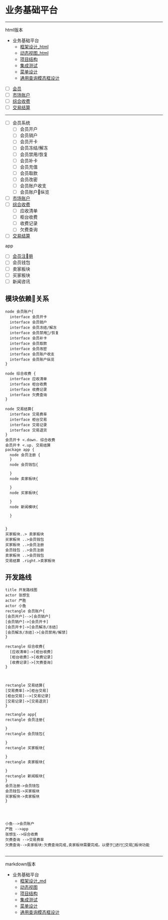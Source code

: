 # 业务基础平台

----
html版本

* 业务基础平台
  * [框架设计_html](./service_base/1.1.design.html)
  * [动态视图_html](./service_base/1.2.dynamic.html)
  * [项目结构](./service_base/1.3.project-struct.html)
  * [集成测试](./service_base/1.5.test.html)
  * [菜单设计](./service_base/1.6.menu-design.html)
  * [通用查询模态框设计](./service_base/1.7.common-search-modal.html)

* [ ]  [会员](./web/member.html)
* [ ] [市场账户](./web/市场账户.md)
* [ ] [综合收费](./web/综合收费.html)
* [ ] [交易结算](./web/交易结算.md)

----

* [ ] 会员系统
  * [ ] 会员开户
  * [ ] 会员销户
  * [ ] 会员开卡
  * [ ] 会员冻结/解冻
  * [ ] 会员禁用/恢复
  * [ ] 会员补卡
  * [ ] 会员充值
  * [ ] 会员取款
  * [ ] 会员改密
  * [ ] 会员账户收支
  * [ ] 会员账户纵览
* [ ] [市场账户](./web/市场账户.html)
* [ ] [综合收费]()
  * [ ] 应收清单
  * [ ] 柜台收费
  * [ ] 收费记录
  * [ ] 欠费查询
* [ ] [交易结算](./web/交易结算.html)

app
* [ ] [会员注册](./app/会员注册.html)
* [ ] 会员钱包
* [ ] 卖家板块
* [ ] 买家板块
* [ ] 新闻咨讯

模块依赖关系
---

```puml
node 会员账户{
  interface 会员开卡
  interface 会员销户
  interface 会员冻结/解冻
  interface 会员禁用/恢复
  interface 会员补卡
  interface 会员取款
  interface 会员改密
  interface 会员账户收支
  interface 会员账户纵览
}

node 综合收费 {
  interface 应收清单
  interface 柜台收费
  interface 收费记录
  interface 欠费查询
}

node 交易结算{
  interface 交易费率
  interface 柜台交易
  interface 交易记录
  interface 交易退货
}
会员开卡 <.down. 综合收费
会员开卡 <.up. 交易结算
package app {
  node 会员注册 {
  }
  node 会员钱包{
    
  }
  node 卖家板块{

  }
  node 买家板块{

  }
  node 新闻模块{

  }
  

}
买家板块..> 卖家板块
买家板块 ..>会员钱包
买家板块 ..>会员注册
会员钱包 ..>会员注册
卖家板块 ..>会员钱包
交易结算 .right.>卖家板块

```

开发路线
---
```puml
title 开发路线图
actor 张想生
actor 严胜
actor 小鱼
rectangle 会员账户{
[会员开户]-->[会员销户]
[会员销户]->[会员开卡]
[会员开卡]->[会员解冻/冻结]
[会员解冻/冻结]->[会员禁用/解禁]
}

rectangle 综合收费{
  [应收清单]->[柜台收费]
  [柜台收费]->[收费记录]
  [收费记录]->[欠费查询]
}



rectangle 交易结算{
[交易费率]->[柜台交易]
[柜台交易]-->[交易记录]
[交易记录]->[交易退货]
}

rectangle app{
rectangle 会员注册{

}
rectangle 会员钱包{

}
rectangle 买家板块{

}
rectangle 卖家板块{

}
rectangle 新闻板块{
}
会员注册->会员钱包
会员钱包->买家板块
买家板块->卖家板块
}




小鱼-->会员账户
严胜 -->app
张想生-->综合收费
欠费查询 -->交易费率
欠费查询-->卖家板块:欠费查询完成,卖家板块需要完成。以便于进行交易板块功能


```

---
markdown版本

* 业务基础平台
  * [框架设计_md](./service_base/1.1.design.md)
  * [动态视图](./service_base/1.2.dynamic.htmmdl)
  * [项目结构](./service_base/1.3.project-struct.md)
  * [集成测试](./service_base/1.5.test.md)
  * [菜单设计](./service_base/1.6.menu-design.md)
  * [通用查询模态框设计](./service_base/1.7.common-search-modal.md)